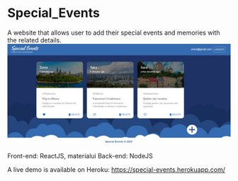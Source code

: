 # Special_Events

A website that allows user to add their special events and memories with the related details.
![screenshot](/screenshot.jpg?raw=true "user main page")

Front-end: ReactJS, materialui
Back-end: NodeJS

A live demo is available on Heroku: https://special-events.herokuapp.com/


